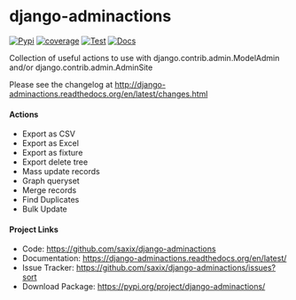 django-adminactions
===================


[![Pypi](https://badge.fury.io/py/django-adminactions.svg)](https://badge.fury.io/py/django-adminactions)
[![coverage](https://codecov.io/github/saxix/django-adminactions/coverage.svg?branch=develop)](https://codecov.io/github/saxix/django-adminactions?branch=develop)
[![Test](https://github.com/saxix/django-adminactions/actions/workflows/test.yml/badge.svg)](https://github.com/saxix/django-adminactions/actions/workflows/test.yml)
[![Docs](https://readthedocs.org/projects/django-adminactions/badge/?version=latest)](https://django-adminactions.readthedocs.io/en/latest/)

Collection of useful actions to use with
django.contrib.admin.ModelAdmin and/or django.contrib.admin.AdminSite

Please see the changelog at http://django-adminactions.readthedocs.org/en/latest/changes.html

#### Actions

* Export as CSV
* Export as Excel
* Export as fixture
* Export delete tree
* Mass update records
* Graph queryset
* Merge records
* Find Duplicates
* Bulk Update


#### Project Links


- Code: https://github.com/saxix/django-adminactions
- Documentation: https://django-adminactions.readthedocs.org/en/latest/
- Issue Tracker: https://github.com/saxix/django-adminactions/issues?sort
- Download Package: https://pypi.org/project/django-adminactions/
